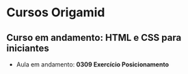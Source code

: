 # Cursos Origamid

## Curso em andamento: HTML e CSS para iniciantes
- Aula em andamento: **0309 Exercício Posicionamento**